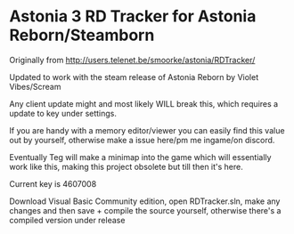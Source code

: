 # Astonia 3 RD Tracker for Astonia Reborn/Steamborn


Originally from http://users.telenet.be/smoorke/astonia/RDTracker/

Updated to work with the steam release of Astonia Reborn by Violet Vibes/Scream

Any client update might and most likely WILL break this, which requires a update to key under settings. 

If you are handy with a memory editor/viewer you can easily find this value out by yourself, otherwise make a issue here/pm me ingame/on discord.

Eventually Teg will make a minimap into the game which will essentially work like this, making this project obsolete but till then it's here.

Current key is 4607008

Download Visual Basic Community edition, open RDTracker.sln, make any changes and then save + compile the source yourself, otherwise there's a compiled version under release
